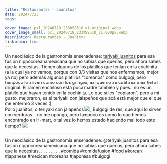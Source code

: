 ```yaml
---
title: "Restaurantes - Juanitos"
date: 2024/7/23
tags:

cover_image: pxl_20240718_233858510_v1-original.webp
cover_image_small: pxl_20240718_233858510_v1-500px.webp
Description: Restaurantes - Juanitos
linkinbio: true
---
```


Un neoclásico de la gastronomía ensenadense: <a href="https://linktr.ee/teriyakijuanitos">teriyaki juanitos</a> para esa fusión nippocoreanamexicana que no sabías que querías, pero ahora sabes que la necesitas. Tienen algunos de los platillos que tenían en la cochinita (a la cual ya no vamos, porque con 3/3 visitas que nos enfermamos, mejor ya no) pero además algunos platillos "coreanos" como bulgogi, pero tampoco lo sirven como con los gringos, así que no se cuál sea más fiel al original. El ramen enchiloso está poca madre también y pues.. no es un platillo que hayan tenido en la cochinita. Lo que sí les "copiaron", pero a mi gusto, mejoraron, es el teriyaki con jalapeños que acá está mejor que el que me enfermó 3 veces :|. 
<br>
Pollo juanitos, o teriyaki con jalapeños
[![](pxl_20240718_233858510_v1)](pxl_20240718_233858510_v1-original.webp)_
Bulgogi de res, que aquí lo sirven con verduras... no me opongo, pero tampoco es como lo que hemos encontrado en H-mart, o tal vez lo hemos estado haciendo mal todo este tiempo?
[![](pxl_20240718_233902377_v1)](pxl_20240718_233902377_v1-original.webp)

---
Un neoclásico de la gastronomía ensenadense: @teriyakijuanitos para esa fusión nippocoreanamexicana que no sabías que querías, pero ahora sabes que la necesitas.
.
.
.
.
.
.
.
.
#comida #comidafusion #food #korean #japanese #mexican #coreana #japonesa #bulgogi